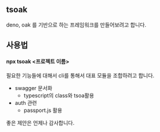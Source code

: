 ## tsoak

deno, oak 를 기반으로 하는 프레임워크를 만들어보려고 합니다.

## 사용법
#### npx tsoak <프로젝트 이름>

필요한 기능들에 대해서 cli를 통해서 대표 모듈을 조합하려고 합니다.

- swagger 문서화
  - typescript의 class와 tsoa활용
- auth 관련
  - passport.js 활용 

좋은 제안은 언제나 감사합니다.

